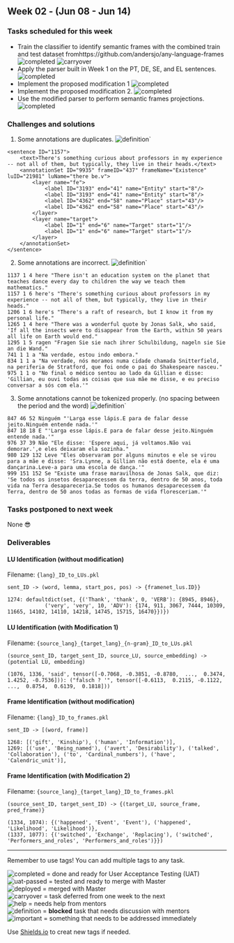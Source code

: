 ## Week 02 - (Jun 08 - Jun 14)

### Tasks scheduled for this week
- Train the classifier to identify semantic frames with the combined train and test dataset fromhttps://github.com/andersjo/any-language-frames ![completed](https://img.shields.io/static/v1?label=&message=completed&color=green) ![carryover](https://img.shields.io/static/v1?label=&message=carryover&color=yellow)
- Apply the parser built in Week 1 on the PT, DE, SE, and EL sentences. ![completed](https://img.shields.io/static/v1?label=&message=completed&color=green)
- Implement the proposed modification 1 ![completed](https://img.shields.io/static/v1?label=&message=completed&color=green)
- Implement the proposed modification 2. ![completed](https://img.shields.io/static/v1?label=&message=completed&color=green)
- Use the modified parser to perform semantic frames projections. ![completed](https://img.shields.io/static/v1?label=&message=completed&color=green)


### Challenges and solutions
1. Some annotations are duplicates. ![definition](https://img.shields.io/static/v1?label=&message=needs_definition&color=orange)`
```
<sentence ID="1157">
	<text>There's something curious about professors in my experience -- not all of them, but typically, they live in their heads.</text>
	<annotationSet ID="9935" frameID="437" frameName="Existence" luID="21981" luName="there be.v">
		<layer name="fe">
			<label ID="3193" end="41" name="Entity" start="8"/>
			<label ID="3193" end="41" name="Entity" start="8"/>
			<label ID="4362" end="58" name="Place" start="43"/>
			<label ID="4362" end="58" name="Place" start="43"/>
		</layer>
		<layer name="target">
			<label ID="1" end="6" name="Target" start="1"/>
			<label ID="1" end="6" name="Target" start="1"/>
		</layer>
	</annotationSet>
</sentence>
```

2. Some annotations are incorrect. ![definition](https://img.shields.io/static/v1?label=&message=needs_definition&color=orange)`
```
1137 1 4 here "There isn't an education system on the planet that teaches dance every day to children the way we teach them mathematics."
1157 1 6 here's "There's something curious about professors in my experience -- not all of them, but typically, they live in their heads."
1206 1 6 here's "There's a raft of research, but I know it from my personal life."
1265 1 4 here "There was a wonderful quote by Jonas Salk, who said, 'If all the insects were to disappear from the Earth, within 50 years all life on Earth would end."
1295 1 5 ragen "Fragen Sie sie nach ihrer Schulbildung, nageln sie Sie an die Wand."
741 1 1 a "Na verdade, estou indo embora."
834 1 1 a "Na verdade, nós moramos numa cidade chamada Snitterfield, na periferia de Stratford, que foi onde o pai do Shakespeare nasceu."
975 1 1 o "No final o médico sentou ao lado da Gillian e disse: 'Gillian, eu ouvi todas as coisas que sua mãe me disse, e eu preciso conversar a sós com ela.'"
```

3. Some annotations cannot be tokenized properly. (no spacing between the period and the word) ![definition](https://img.shields.io/static/v1?label=&message=needs_definition&color=orange)`
```
847 46 52 Ninguém "'Larga esse lápis.E para de falar desse jeito.Ninguém entende nada.'"
847 18 18 E "'Larga esse lápis.E para de falar desse jeito.Ninguém entende nada.'"
976 37 39 Não "Ele disse: 'Espere aqui, já voltamos.Não vai demorar.',e eles deixaram ela sozinha."
980 129 132 Leve "Eles observaram por alguns minutos e ele se virou para a mãe e disse: 'Sra.Lynne, a Gillian não está doente, ela é uma dançarina.Leve-a para uma escola de dança.'"
999 151 152 Se "Existe uma frase maravilhosa de Jonas Salk, que diz: 'Se todos os insetos desaparecessem da terra, dentro de 50 anos, toda vida na Terra desapareceria.Se todos os humanos desaparecessem da Terra, dentro de 50 anos todas as formas de vida floresceriam.'"
```

### Tasks postponed to next week

None :sunglasses:

### Deliverables

#### LU Identification (without modification)
Filename: `{lang}_ID_to_LUs.pkl`

`sent_ID -> (word, lemma, start_pos, pos) -> {framenet_lus.ID}}`

```
1274: defaultdict(set, {('Thank', 'thank', 0, 'VERB'): {8945, 8946}, 
			('very', 'very', 10, 'ADV'): {174, 911, 3067, 7444, 10309, 11665, 14102, 14110, 14218, 14745, 15715, 16470}})})
```

#### LU Identification (with Modification 1)
Filename: `{source_lang}_{target_lang}_{n-gram}_ID_to_LUs.pkl`

`(source_sent_ID, target_sent_ID, source_LU, source_embedding) -> (potential LU, embedding)`

```
(1076, 1336, 'said', tensor([-0.7068, -0.3851, -0.8780,  ...,  0.3474,  1.4252, -0.7536])): ("falsch ? '", tensor([-0.6113,  0.2115, -0.1122,  ...,  0.8754,  0.6139,  0.1818]))
```

#### Frame Identification (without modification)
Filename: `{lang}_ID_to_frames.pkl`

`sent_ID -> [(word, frame)]`

```
1268: [('gift', 'Kinship'), ('human', 'Information')],
1269: [('use', 'Being_named'), ('avert', 'Desirability'), ('talked', 'Collaboration'), ('to', 'Cardinal_numbers'), ('have', 'Calendric_unit')],
```


#### Frame Identification (with Modification 2)
Filename: `{source_lang}_{target_lang}_ID_to_frames.pkl`

`(source_sent_ID, target_sent_ID) -> {(target_LU, source_frame, pred_frame)}`

```
(1334, 1074): {('happened', 'Event', 'Event'), ('happened', 'Likelihood', 'Likelihood')},
(1337, 1077): {('switched', 'Exchange', 'Replacing'), ('switched', 'Performers_and_roles', 'Performers_and_roles')}})
```

---
Remember to use tags! You can add multiple tags to any task.

![completed](https://img.shields.io/static/v1?label=&message=completed&color=green) = done and ready for User Acceptance Testing (UAT)<br>
![uat-passed](https://img.shields.io/static/v1?label=UAT&message=passed&color=success) = tested and ready to merge with Master<br>
![deployed](https://img.shields.io/static/v1?label=&message=deployed&color=success) = merged with Master<br>
![carryover](https://img.shields.io/static/v1?label=&message=carryover&color=yellow) = task deferred from one week to the next<br>
![help](https://img.shields.io/static/v1?label=&message=need_help&color=blue) = needs help from mentors<br>
![definition](https://img.shields.io/static/v1?label=&message=needs_definition&color=orange) = **blocked** task that needs discussion with mentors<br>
![important](https://img.shields.io/static/v1?label=&message=important&color=red) = something that needs to be addressed immediately<br>

Use [Shields.io](https://shields.io) to creat new tags if needed.

